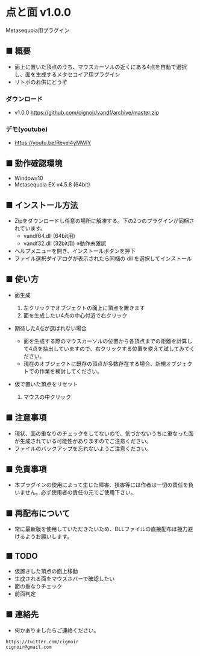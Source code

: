 # 点と面 v1.0.0

Metasequoia用プラグイン

## ■ 概要
* 面上に置いた頂点のうち、マウスカーソルの近くにある4点を自動で選択し、面を生成するメタセコイア用プラグイン
* リトポのお供にどうぞ

### ダウンロード
* v1.0.0 <https://github.com/cignoir/vandf/archive/master.zip>

### デモ(youtube)
* <https://youtu.be/Revei4yMWlY>

## ■ 動作確認環境
* Windows10
* Metasequoia EX v4.5.8 (64bit)

## ■ インストール方法
* Zipをダウンロードし任意の場所に解凍する。下の2つのプラグインが同梱されています。
  * vandf64.dll (64bit用)
  * vandf32.dll (32bit用) ※動作未確認
* ヘルプメニューを開き、インストールボタンを押下
* ファイル選択ダイアログが表示されたら同梱の dll を選択してインストール

## ■ 使い方
* 面生成
  1. 左クリックでオブジェクトの面上に頂点を置きます
  2. 面を生成したい4点の中心付近で右クリック

* 期待した4点が選ばれない場合
  * 面を生成する際のマウスカーソルの位置から各頂点までの距離を計算して4点を抽出していますので、右クリックする位置を変えて試してみてください。
  * 現在のオブジェクトに既存の頂点が多数存在する場合、新規オブジェクトでの作業を検討してください。

* 仮で置いた頂点をリセット
  1. マウスの中クリック

## ■ 注意事項
* 現状、面の重なりのチェックをしてないので、気づかないうちに重なった面が生成されている可能性がありますのでご注意ください。
* ファイルのバックアップを忘れないようご注意ください。

## ■ 免責事項
* 本プラグインの使用によって生じた障害、損害等には作者は一切の責任を負いません。必ず使用者の責任の元でご使用下さい。

## ■ 再配布について
* 常に最新版を使用していただきたいため、DLLファイルの直接配布は極力避けるようお願いします。

## ■ TODO
* 仮置きした頂点の面上移動
* 生成される面をマウスホバーで確認したい
* 面の重なりチェック
* 前面判定

## ■ 連絡先
* 何かありましたらご連絡ください。

```
https://twitter.com/cignoir
cignoir@gmail.com
```
